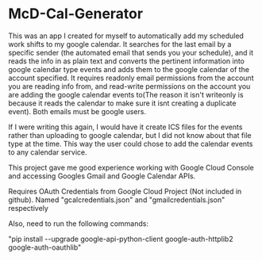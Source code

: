 # McD-Cal-Generator

This was an app I created for myself to automatically add my scheduled work shifts to my google calendar. It searches for the last email by a specific sender
(the automated email that sends you your schedule), and it reads the info in as plain text and converts the pertinent information into google calendar type events
and adds them to the google calendar of the account specified. It requires readonly email permissions from the account you are reading info from, and read-write
permissions on the account you are adding the google calendar events to(The reason it isn't writeonly is because it reads the calendar to make sure it isnt creating
a duplicate event). Both emails must be google users.

If I were writing this again, I would have it create ICS files for the events rather than uploading to google calendar, but I did not know about that file type at the 
time. This way the user could chose to add the calendar events to any calendar service. 

This project gave me good experience working with Google Cloud Console and accessing Googles Gmail and Google Calendar APIs.


Requires OAuth Credentials from Google Cloud Project (Not included in github). Named "gcalcredentials.json" and "gmailcredentials.json" respectively

Also, need to run the following commands:

"pip install --upgrade google-api-python-client google-auth-httplib2 google-auth-oauthlib"
